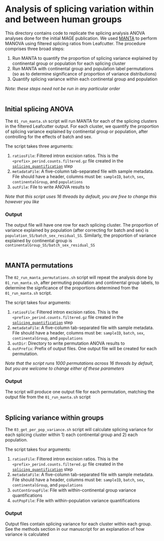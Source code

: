 # Analysis of splicing variation within and between human groups

This directory contains code to replicate the splicing analysis ANOVA analyses done for the initial MAGE publication. We used [MANTA](https://github.com/dgarrimar/manta) to perform MANOVA using filtered splicing ratios from Leafcutter. The procedure comprises three broad steps:
1. Run MANTA to quantify the proportion of splicing variance explained by continental group or population for each splicing cluster
2. Run MANTA with continental group and population label permutations (so as to determine significance of proportion of variance distributions)
3. Quantify splicing variance within each continental group and population

*Note: these steps need not be run in any particular order*<br><br>

## Initial splicing ANOVA

The `01_run_manta.sh` script will run MANTA for each of the splicing clusters in the filtered Leafcutter output. For each cluster, we quantify the proportion of splicing variance explained by continental group or population, after controlling for the effects of batch and sex.

The script takes three arguments:
1. `ratiosFile`: Filtered intron excision ratios. This is the `<prefix>_perind.counts.filtered.gz` file created in the [`splicing_quantification`](../data_preparation/splicing_quantification/) step
2. `metadataFile`: A five-column tab-separated file with sample metadata. File should have a header, columns must be: `sampleID`, `batch`, `sex`, `continentalGroup`, and `populations`
3. `outFile`: File to write ANOVA results to

*Note that this script uses 16 threads by default, you are free to change this however you like*

### Output

The output file will have one row for each splicing cluster. The proportion of variance explained by population (after correcting for batch and sex) is `population_SS/batch_sex_residual_SS`. Similarly, the proportion of variance explained by continental group is `continentalGroup_SS/batch_sex_residual_SS`<br><br>

## MANTA permutations

The `02_run_manta_permutations.sh` script will repeat the analysis done by `01_run_manta.sh`, after permuting population and continental group labels, to determine the signficance of the proportions determined from the `01_run_manta.sh` script.

The script takes four arguments:
1. `ratiosFile`: Filtered intron excision ratios. This is the `<prefix>_perind.counts.filtered.gz` file created in the [`splicing_quantification`](../data_preparation/splicing_quantification/) step
2. `metadataFile`: A five-column tab-separated file with sample metadata. File should have a header, columns must be: `sampleID`, `batch`, `sex`, `continentalGroup`, and `populations`
3. `outDir`: Directory to write permutation ANOVA results to
4. `outPrefix`: Prefix of output files. One output file will be created for each permutation.

*Note that the script runs 1000 permutations across 16 threads by default, but you are welcome to change either of these parameters*

### Output

The script will produce one output file for each permutation, matching the output file from the `01_run_manta.sh` script<br><br>

## Splicing variance within groups

The `03_get_per_pop_variance.sh` script will calculate splicing variance for each splicing cluster within 1) each continental group and 2) each population.

The script takes four arguments:
1. `ratiosFile`: Filtered intron excision ratios. This is the `<prefix>_perind.counts.filtered.gz` file created in the [`splicing_quantification`](../data_preparation/splicing_quantification/) step
2. `metadataFile`: A five-column tab-separated file with sample metadata. File should have a header, columns must be: `sampleID`, `batch`, `sex`, `continentalGroup`, and `populations`
3. `outContGroupFile`: File with within-continental group variance quantifications
4. `outPopFile`: File with within-population variance quantifications

### Output

Output files contain splicing variance for each cluster within each group. See the methods section in our manuscript for an explanation of how variance is calculated<br><br>
